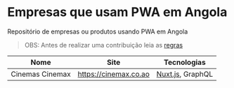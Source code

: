 # Empresas que usam PWA em Angola

Repositório de empresas ou produtos usando PWA em Angola

> OBS: Antes de realizar uma contribuição leia as [regras](https://github.com/e200/companies-using-pwa-in-angola/blob/master/CONTRIBUTING.md)

Nome|Site|Tecnologias
:--:|----|-----------
Cinemas Cinemax|https://cinemax.co.ao|[Nuxt.js](https://github.com/e200/companies-using-vuejs-in-angola), GraphQL
